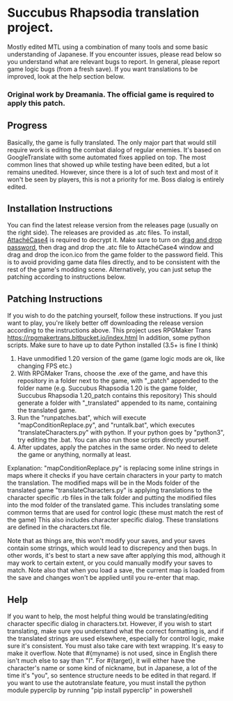# Succubus Rhapsodia translation project.
Mostly edited MTL using a combination of many tools and some basic understanding of Japanese.
If you encounter issues, please read below so you understand what are relevant bugs to report.
In general, please report game logic bugs (from a fresh save).
If you want translations to be improved, look at the help section below.

### Original work by Dreamania. The official game is required to apply this patch.

## Progress
Basically, the game is fully translated. The only major part that would still require work is editing the combat dialog of regular enemies. 
It's based on GoogleTranslate with some automated fixes applied on top. The most common lines that showed up while testing have been edited, but a lot remains unedited.
However, since there is a lot of such text and most of it won't be seen by players, this is not a priority for me.
Boss dialog is entirely edited.

## Installation Instructions
You can find the latest release version from the releases page (usually on the right side).
The releases are provided as .atc files.
To install, [AttachéCase4](https://hibara.org/software/attachecase/) is required to decrypt it.
Make sure to turn on [drag and drop password](https://hibara.org/software/attachecase/help/settings/#settings-password-file),
then drag and drop the .atc file to AttachéCase4 window and drag and drop the icon.ico from the game folder to the password field.
This is to avoid providing game data files directly, and to be consistent with the rest of the game's modding scene.
Alternatively, you can just setup the patching according to instructions below.

## Patching Instructions
If you wish to do the patching yourself, follow these instructions.
If you just want to play, you're likely better off downloading the release version according to the instructions above.
This project uses RPGMaker Trans https://rpgmakertrans.bitbucket.io/index.html
In addition, some python scripts. Make sure to have up to date Python installed (3.5+ is fine I think)

1. Have unmodified 1.20 version of the game (game logic mods are ok, like changing FPS etc.)
2. With RPGMaker Trans, choose the .exe of the game, and have this repository in a folder next to the game, with "_patch" appended to the folder name
   (e.g. Succubus Rhapsodia 1.20 is the game folder, Succubus Rhapsodia 1.20_patch contains this repository)
   This should generate a folder with "_translated" appended to its name, containing the translated game.
3. Run the "runpatches.bat", which will execute "mapConditionReplace.py", and "runtalk.bat", which executes "translateCharacters.py"
   with python. If your python goes by "python3", try editing the .bat. You can also run those scripts directly yourself.
4. After updates, apply the patches in the same order. No need to delete the game or anything, normally at least.

Explanation: "mapConditionReplace.py" is replacing some inline strings in maps where it checks
if you have certain characters in your party to match the translation. The modified maps will be in the Mods folder of the translated game
"translateCharacters.py" is applying translations to the character specific .rb files in the talk folder and 
putting the modified files into the mod folder of the translated game.
This includes translating some common terms that are used for control logic (these must match the rest of the game)
This also includes character specific dialog. These translations are defined in the characters.txt file.

Note that as things are, this won't modify your saves, and your saves contain some strings, which would lead to discrepency and then bugs.
In other words, it's best to start a new save after applying this mod, although it may work to certain extent, or you could manually modify your saves to match.
Note also that when you load a save, the current map is loaded from the save and changes won't be applied until you re-enter that map.

## Help
If you want to help, the most helpful thing would be translating/editing character specific dialog in characters.txt. 
However, if you wish to start translating, make sure you understand what the correct formatting is, 
and if the translated strings are used elsewhere, especially for control logic, make sure it's consistent.
You must also take care with text wrapping. It's easy to make it overflow.
Note that #{myname} is not used, since in English there isn't much else to say than "I".
For #{target}, it will either have the character's name or some kind of nickname, 
but in Japanese, a lot of the time it's "you", so sentence structure needs to be edited in that regard.
If you want to use the autotranslate feature, you must install the python module pyperclip
by running "pip install pyperclip" in powershell
